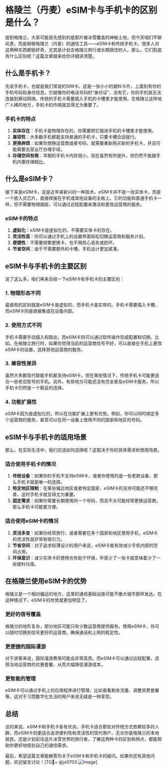 # 格陵兰（丹麦）eSIM卡与手机卡的区别是什么？

提到格陵兰，大家可能首先想到的是那片被冰雪覆盖的神秘土地，但今天咱们不聊风景，而是聊聊格陵兰（丹麦）的通信工具——eSIM卡和传统手机卡。很多人对这两种东西都挺好奇，尤其是计划去格陵兰旅行或长期居住的人。那么，它们到底有什么区别呢？这篇文章就来给你详细讲清楚。

## 什么是手机卡？

先说手机卡，也就是我们常说的SIM卡。这是一张小小的塑料卡片，上面刻有你的手机号码和身份信息。它就像你的电话号码的“身份证”，没有它，你的手机就无法连接到移动网络。传统的手机卡需要插入手机的卡槽里才能使用。在格陵兰这样地广人稀的地方，手机卡的作用就显得尤为重要了。

### 手机卡的特点

1. **实体存在**：手机卡是物理存在的，你需要把它插进手机的卡槽里才能使用。
2. **兼容性**：大多数手机都能支持普通的手机卡，只要卡槽合适就行。
3. **更换麻烦**：如果你想换运营商或者号码，就需要重新购买新的手机卡，并且可能需要去营业厅办理手续。
4. **存储空间有限**：早期的手机卡内存很小，现在虽然有所提升，但仍然不能跟手机内置存储相比。

## 什么是eSIM卡？

接下来是eSIM卡，这是近年来新兴的一种技术。eSIM卡并不是一张实体卡，而是一个嵌入式芯片，直接焊接在手机或其他设备的主板上。它的功能和普通手机卡一样，但不需要物理插拔，可以通过远程配置来激活和更改运营商的服务。

### eSIM卡的特点

1. **虚拟化**：eSIM卡是虚拟化的，不需要实体卡的存在。
2. **灵活性高**：你可以通过手机上的设置界面轻松切换运营商和服务计划。
3. **便捷性**：不需要频繁更换卡，也不用担心丢失或损坏。
4. **节省空间**：由于不需要额外的卡槽，手机设计更加紧凑。

## eSIM卡与手机卡的主要区别

说了这么多，咱们再来总结一下eSIM卡和手机卡的主要区别：

### 1. 物理形态不同

最直观的区别就是eSIM卡是虚拟的，而手机卡是实体的。手机卡需要插入卡槽，而eSIM卡则是直接集成在设备内部。

### 2. 使用方式不同

手机卡需要手动插入和取出，而eSIM卡则可以通过软件操作完成配置和切换。比如，在格陵兰旅行时，如果你觉得当前的运营商信号不好，可以直接在手机上更改eSIM卡的设置，选择其他运营商的服务。

### 3. 兼容性差异

虽然大多数现代智能手机都支持eSIM卡，但在某些情况下，传统手机卡可能更适合一些老旧型号的手机。另外，有些地方可能还没有完全普及eSIM卡服务，所以手机卡仍然是一个稳妥的选择。

### 4. 功能扩展性

eSIM卡因为是虚拟化的，所以在功能扩展上更有优势。例如，你可以同时绑定多个运营商的服务，甚至可以在同一设备上使用不同的国家和地区的号码。

## eSIM卡与手机卡的适用场景

那么，在实际生活中，我们应该如何选择呢？这取决于你的具体需求和使用场景。

### 适合使用手机卡的情况

1. **传统设备**：如果你的手机不支持eSIM卡，或者你使用的是一些老款设备，那么手机卡就是唯一的选择。
2. **特定地区限制**：在某些偏远地区或者特定国家，eSIM卡的支持可能还不够完善，这时手机卡就显得尤为重要。
3. **固定需求**：如果你需要长期使用同一个号码，而且不太可能经常更换运营商，那么手机卡可能更方便。

### 适合使用eSIM卡的情况

1. **灵活多变**：如果你经常旅行，或者需要在多个国家和地区使用手机，eSIM卡的灵活性就非常有吸引力。
2. **节省空间**：对于追求轻薄设计的用户来说，eSIM卡能有效减少手机内部的空间占用。
3. **环保意识**：减少实体卡的使用也有助于环保，毕竟少了一张卡就意味着少了一些塑料垃圾。

## 在格陵兰使用eSIM卡的优势

格陵兰是一个相对偏远的地方，这里的通信基础设施可能不像大城市那样发达。在这种情况下，eSIM卡的优势就更加明显了。

### 更好的信号覆盖

格陵兰的地形复杂，部分地区可能只有少数运营商提供服务。使用eSIM卡，你可以随时切换到信号更好的运营商，确保通话和上网的稳定性。

### 更便捷的国际漫游

对于游客来说，国际漫游费用可能会非常高昂。而eSIM卡可以通过远程配置，选择当地运营商的优惠套餐，从而大幅降低漫游成本。

### 更智能的管理

eSIM卡可以通过手机上的应用程序进行管理，比如查看剩余流量、调整资费套餐等。这对于习惯数字化生活的用户来说无疑是一种享受。

## 总结

总的来说，eSIM卡和手机卡各有优劣。手机卡适合那些对传统方式依赖较多的人群，而eSIM卡则更适合追求便利性和灵活性的现代用户。无论你是格陵兰的本地居民，还是计划前往这片冰雪世界的旅行者，了解这两种卡的区别和特点，都能帮助你更好地规划自己的通信需求。

最后，希望这篇文章能解答你关于eSIM卡和手机卡的疑问。如果你还有其他问题，欢迎留言讨论！[TG💪+ @jx0703 ![Image](https://github.com/user-attachments/assets/dbca1d08-cadb-493c-b0ec-ad6f7a83f270)]